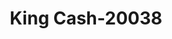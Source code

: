 ---
f_zip-code: 24078
f_state-code: VA
title: King Cash-20038
f_phone: 276-647-3952
f_city-only: Collinsville
f_address: 2618 Virginia Ave Collinsville
f_location-unique-id: '20038'
slug: king-cash-20038
updated-on: '2024-05-30T13:46:58.046Z'
created-on: '2024-05-30T13:36:59.803Z'
published-on: '2024-05-30T13:54:32.469Z'
f_city-state: cms/city/collinsville-va.md
f_company: cms/company/king-cash.md
f_state: cms/state/virginia.md
layout: '[payday-loan].html'
tags: payday-loan
---